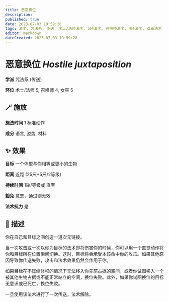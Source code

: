 ```yaml
---
title: 恶意换位
description: 
published: true
date: 2023-07-03 19:59:28
tags: 法术, 咒法系, 传送, 术士/法师法术, 5环法术, 召唤师法术, 4环法术, 女巫法术
editor: markdown
dateCreated: 2023-07-03 19:59:28
---
```


# **恶意换位** *Hostile juxtaposition*

**学派** 咒法系 (传送) 

**环位** 术士/法师 5, 召唤师 4, 女巫 5

## 🪄 施放

**施法时间** 1 标准动作

**成分** 语言, 姿势, 材料

## ✨ 效果 

**目标** 一个体型与你相等或更小的生物 

**距离** 近距 (25尺+5尺/2等级)  

**持续时间** 1轮/等级或 直至 

**豁免** 意志，通过则无效

**法术抗力** 是

## 📖 描述

你在自己和目标之间创造一道次元链接。

当一次攻击或一次以你为目标的法术即将伤害你的时候，你可以用一个直觉动作将你和目标所在位置瞬间切换。这时，目标将会承受本该命中你的攻击。如果其他原因导致你传送失败，攻击和法术效果仍然会作用于你。

如果目标在不压缩体积的情况下无法移入你先前占据的空间，或者你试图移入一个被其他生物占据或不能正常站立的空间，换位失败。此外，如果你试图换位的目标无意识或已死亡，换位失败。

一旦使用该法术进行了一次传送，法术解除。
    